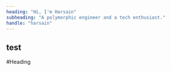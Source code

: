 ```yaml
---
heading: "Hi, I'm Harsain"
subheading: "A polymorphic engineer and a tech enthusiast."
handle: "harsain"
---
```


## test

#Heading 

